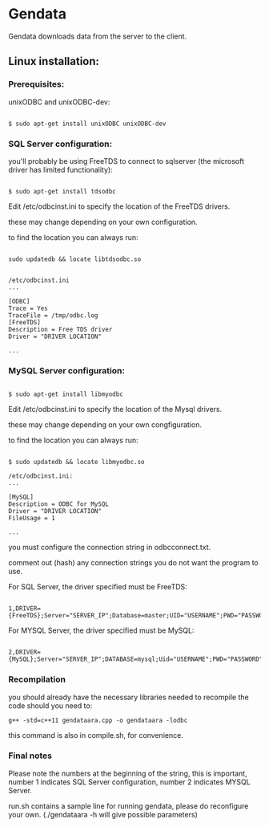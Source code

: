 # Gendata

 

Gendata downloads data from the server to the client.

 

## Linux installation:

### Prerequisites:

 

unixODBC and unixODBC-dev:

 

```

$ sudo apt-get install unixODBC unixODBC-dev

```

 

### SQL Server configuration:

 

you'll probably be using FreeTDS to connect to sqlserver (the microsoft driver has limited functionality):

 

```

$ sudo apt-get install tdsodbc

```

 

Edit /etc/odbcinst.ini to specify the location of the FreeTDS drivers.

these may change depending on your own configuration.

to find the location you can always run:

 

```

sudo updatedb && locate libtdsodbc.so

```

 

```

/etc/odbcinst.ini    
...

[ODBC]  
Trace = Yes  
TraceFile = /tmp/odbc.log  
[FreeTDS]  
Description = Free TDS driver   
Driver = "DRIVER LOCATION"   

...
```

 

### MySQL Server configuration:

```

$ sudo apt-get install libmyodbc

```

 

Edit /etc/odbcinst.ini to specify the location of the Mysql drivers.

these may change depending on your own congfiguration.

to find the location you can always run:

```

$ sudo updatedb && locate libmyodbc.so

```

 
```
/etc/odbcinst.ini:  
...  

[MySQL]  
Description = ODBC for MySQL  
Driver = "DRIVER LOCATION"  
FileUsage = 1  

...
```
you must configure the connection string in odbcconnect.txt.

comment out (hash) any connection strings you do not want the program to use.

For SQL Server, the driver specified must be FreeTDS:

 

```

1,DRIVER={FreeTDS};Server="SERVER_IP";Database=master;UID="USERNAME";PWD="PASSWORD";TDS_Version=8.0;Port="PORT";

```

 

For MYSQL Server, the driver specified must be MySQL:

```

2,DRIVER={MySQL};Server="SERVER_IP";DATABASE=mysql;Uid="USERNAME";PWD="PASSWORD";PORT="PORT";

```

### Recompilation

you should already have the necessary libraries needed to recompile the code should you need to:

```
g++ -std=c++11 gendataara.cpp -o gendataara -lodbc
```

this command is also in compile.sh, for convenience.

### Final notes

 

Please note the numbers at the beginning of the string, this is important, number 1 indicates SQL Server configuration, number 2 indicates MYSQL Server.

 

run.sh contains a sample line for running gendata, please do reconfigure your own. (./gendataara -h will give possible parameters)

 

